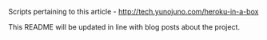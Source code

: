 Scripts pertaining to this article - http://tech.yunojuno.com/heroku-in-a-box

This README will be updated in line with blog posts about the project.